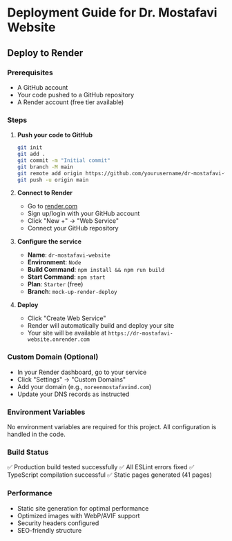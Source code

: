 # Deployment Guide for Dr. Mostafavi Website

## Deploy to Render

### Prerequisites
- A GitHub account
- Your code pushed to a GitHub repository
- A Render account (free tier available)

### Steps

1. **Push your code to GitHub**
   ```bash
   git init
   git add .
   git commit -m "Initial commit"
   git branch -M main
   git remote add origin https://github.com/yourusername/dr-mostafavi-website.git
   git push -u origin main
   ```

2. **Connect to Render**
   - Go to [render.com](https://render.com)
   - Sign up/login with your GitHub account
   - Click "New +" → "Web Service"
   - Connect your GitHub repository

3. **Configure the service**
   - **Name**: `dr-mostafavi-website`
   - **Environment**: `Node`
   - **Build Command**: `npm install && npm run build`
   - **Start Command**: `npm start`
   - **Plan**: `Starter` (free)
   - **Branch**: `mock-up-render-deploy`

4. **Deploy**
   - Click "Create Web Service"
   - Render will automatically build and deploy your site
   - Your site will be available at `https://dr-mostafavi-website.onrender.com`

### Custom Domain (Optional)
- In your Render dashboard, go to your service
- Click "Settings" → "Custom Domains"
- Add your domain (e.g., `noreenmostafavimd.com`)
- Update your DNS records as instructed

### Environment Variables
No environment variables are required for this project. All configuration is handled in the code.

### Build Status
✅ Production build tested successfully
✅ All ESLint errors fixed
✅ TypeScript compilation successful
✅ Static pages generated (41 pages)

### Performance
- Static site generation for optimal performance
- Optimized images with WebP/AVIF support
- Security headers configured
- SEO-friendly structure

